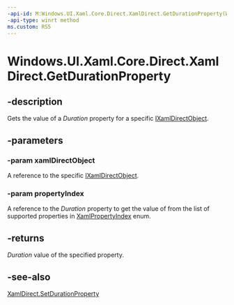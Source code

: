 ```yaml
---
-api-id: M:Windows.UI.Xaml.Core.Direct.XamlDirect.GetDurationProperty(Windows.UI.Xaml.Core.Direct.IXamlDirectObject,Windows.UI.Xaml.Core.Direct.XamlPropertyIndex)
-api-type: winrt method
ms.custom: RS5
---
```


<!-- Method syntax.
public Duration XamlDirect.GetDurationProperty(IXamlDirectObject xamlDirectObject, XamlPropertyIndex propertyIndex)
-->

# Windows.UI.Xaml.Core.Direct.XamlDirect.GetDurationProperty

## -description
Gets the value of a _Duration_ property for a specific [IXamlDirectObject](ixamldirectobject.md).

## -parameters
### -param xamlDirectObject
A reference to the specific [IXamlDirectObject](ixamldirectobject.md).

### -param propertyIndex
A reference to the _Duration_ property to get the value of from the list of supported properties in [XamlPropertyIndex](xamlpropertyindex.md) enum.

## -returns
_Duration_ value of the specified property.

## -see-also
[XamlDirect.SetDurationProperty](xamldirect_setdurationproperty_1228660920.md)

